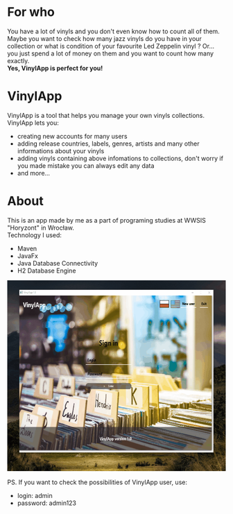 # For who

You have a lot of vinyls and you don't even know how to count all of them. 
Maybe you want to check how many jazz vinyls do you have in your collection or what is condition of your favourite Led Zeppelin vinyl ? 
Or... you just spend a lot of money on them and you want to count how many exactly.   
   **Yes, VinylApp is perfect for you!**


# VinylApp

VinylApp is a tool that helps you manage your own vinyls collections.  
VinylApp lets you: 
- creating new accounts for many users             
- adding release countries, labels, genres, artists and many other informations about your vinyls
- adding vinyls  containing above infomations to collections, don't worry if you made mistake you can always edit any data
- and more...


 # About
 This is an app made by me as a part of programing studies at WWSIS "Horyzont" in Wrocław.  
     Technology I used:
 - Maven
 - JavaFx
 - Java Database Connectivity 
 - H2 Database Engine
 
<p align="center">
<img src="https://github.com/Lviwer/VinylApp/blob/master/vinylApp.gif" width="634" height="440">
</p>
 
 PS. 
 If you want to check the possibilities of VinylApp user, use:
- login: admin
- password: admin123
 
